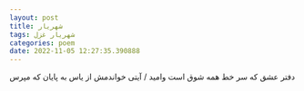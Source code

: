 ```yaml
---
layout: post
title: شهریار
tags: شهریار غزل
categories: poem
date: 2022-11-05 12:27:35.390888
---
```


دفتر عشق که سر خط همه شوق است وامید / آیتی خواندمش از یاس به پایان که مپرس